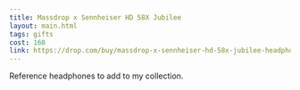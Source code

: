 ```yaml
---
title: Massdrop x Sennheiser HD 58X Jubilee
layout: main.html
tags: gifts
cost: 160
link: https://drop.com/buy/massdrop-x-sennheiser-hd-58x-jubilee-headphones
---
```


Reference headphones to add to my collection.
